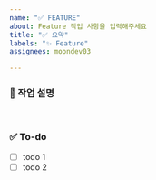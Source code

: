 ```yaml
---
name: "✅ FEATURE"
about: Feature 작업 사항을 입력해주세요
title: "✅ 요약"
labels: "✨ Feature"
assignees: moondev03

---
```


### 💼 작업 설명
<!-- 진행할 작업에 대해 간단하게 설명해주세요 -->

<br>

### ✅ To-do
<!-- 해당 작업을 수행하기 위해 해야 할 하위 태스크를 작성해주세요 -->
- [ ] todo 1
- [ ] todo 2

<br>
